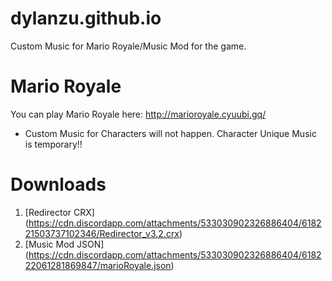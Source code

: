 # dylanzu.github.io
Custom Music for Mario Royale/Music Mod for the game.
# Mario Royale
You can play Mario Royale here: 
http://marioroyale.cyuubi.gq/
- Custom Music for Characters will not happen. Character Unique Music is temporary!!
# Downloads
1. [Redirector CRX] (https://cdn.discordapp.com/attachments/533030902326886404/618221503737102346/Redirector_v3.2.crx)
2. [Music Mod JSON] (https://cdn.discordapp.com/attachments/533030902326886404/618222061281869847/marioRoyale.json)
